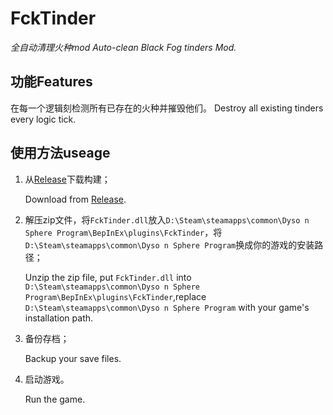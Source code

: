 # FckTinder
*全自动清理火种mod*
*Auto-clean Black Fog tinders Mod.*

## 功能Features
在每一个逻辑刻检测所有已存在的火种并摧毁他们。
Destroy all existing tinders every logic tick.

## 使用方法useage
1. 从[Release](https://github.com/FuturePrayer/FckTinder/releases)下载构建；
   
   Download from [Release](https://github.com/FuturePrayer/FckTinder/releases).
2. 解压zip文件，将`FckTinder.dll`放入`D:\Steam\steamapps\common\Dyso n Sphere Program\BepInEx\plugins\FckTinder`，将`D:\Steam\steamapps\common\Dyso n Sphere Program`换成你的游戏的安装路径；
   
   Unzip the zip file, put `FckTinder.dll` into `D:\Steam\steamapps\common\Dyso n Sphere Program\BepInEx\plugins\FckTinder`,replace `D:\Steam\steamapps\common\Dyso n Sphere Program` with your game's installation path.
3. 备份存档；
   
   Backup your save files.
4. 启动游戏。
   
   Run the game.
